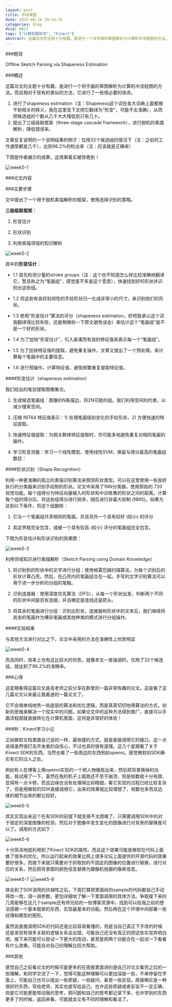 ```yaml
---
layout: post
title: 手绘草图
date: 2015-08-16 19:24:32
categories: blog
dsid: 0017
tags: ["计算机图形学", "Kinect"]
abstract: 这篇论文的主题十分有趣，是进行一个将手画的草图解析为计算机中流程图的方法。而且相对于现有的类似的方法，它进行了一些很必要的改进。
---
```



###题目

Ofﬂine Sketch Parsing via Shapeness Estimation

###概述

这篇论文的主题十分有趣，是进行一个将手画的草图解析为计算机中流程图的方法。而且相对于现有的类似的方法，它进行了一些很必要的改进。
1.	进行了shapeness estimation（注：Shapeness这个词在各大词典上面都搜不到相关的释义，我在这里及下文把它翻译为“形变”，可能不太准确），从而把候选组的个数从几千大大降低到只有几十。
2.	提出了三级级联框架（three-stage cascade framework），进行脱机的素描解析，降低错误率。

文章反复说明的一个说明结果的例子：仅用32个候选组的情况下（注：之前的工作通常都是几千），达到96.2%的检出率（注：应该就是正确率）

下图是作者展示的成果，这效果着实被惊艳到！

![week5-1](/photo/week5/pic1.jpg)
 
###论文内容

###主要步骤

文中提出了一个用于脱机素描解析的框架，使用选择识别的策略。

**三级级联框架：**

1.	形变估计

2.	形状识别

3.	利用素描领域的知识解析

![week5-2](/photo/week5/pic2.jpg)
 
其中的**形变估计**：

- 1.1	首先检测少量的stroke groups（注：这个也不知道怎么样比较准确地翻译它，暂且称之为“笔画组”，感觉差不多是这个意思），快速找到好的形状并识别出这些组。

- 1.2	将这些有良好封闭性的手绘形状归一化成非常小的尺寸，来识别他们的形状。

- 1.3	使用“形变估计”算法的评分（shapeness estimation，好吧我承认这个词我翻译得比较失败，还是稍微标一下原文避免误会）来估计这个“笔画组”是不是一个好的形状。

- 1.4	为了加快“形变估计”，引入紧凑而有效的特征值来表示每一个“笔画组”。

- 1.5	为了加快特征值的提取，避免重复操作，文章又提出了一个预处理，来计算每个笔画中的主要信息。

- 1.6	进行预操作，计算特征值，避免频繁重复提取特征值。

####形变估计（shapeness estimation）

我们给出的笔划提取图像集合。

1.	生成候选笔画组：图像的N条描边，将2N可能的组。我们利用空间的约束，以减少搜索空间。

2.	压缩 INT64 特征值表示：1) 处理笔画级别变化的手绘形状，2) 方便快速的特征提取。

3.	快速特征值提取：为相关群体特征提取时，尽可能多地避免重复对相同笔画的操作。

4.	学习形变测量：学习一个线性模型，使用线性SVM，保留与得分最高的笔画组数目：

####形状识别（Shape Recognition）

利用一种更准确的孤立的素描识别算法来预测形状类型。可以在这里使用一些良好执行的分类器来识别手绘制的形状。论文中采用了1NN分类器，使用原始的 720 视觉功能。每个组得分为特征向量输入的形状和中训练集的形状之间的距离。计算每个组的得分后，将这些组得分进行排序，随后进行非最大抑制 (NMS)。如果为达到以下条件，将这个组删除：

1.	它与一个笔画组共享相同的笔画，并且另外一个具有较好 (较小) 的评分

2.	其定界框完全包含，或被一个具有较高 (较小) 评分的笔画组完全包含。

下图为形变估计和形状识别的效果图：

![week5-3](/photo/week5/pic3.jpg)
 
利用领域知识进行素描解析（Sketch Parsing using Domain Knowledge）

1.	将识别到的形状中的文字进行分组：使用格雷厄姆扫描算法，为每个识别后的形状计算凸壳。然后，在凸壳内的笔画组合在一起。手写的文字识别算法可以用于进一步分析的分组的笔触。

2.	识别连接器：使用深度优先算法（DFS），从每一个形状出发，判断两个不同的形状中间是否有连接，并且确定是连线还是箭头。

3.	将其余的笔画进行分组：识别出形状，连接器和形状中的文本后，我们继续将其余的笔画作为嘈杂笔画或其他种类的模式进行分组操作。

####实验结果

与其他方法进行对比之下，论文中采用的方法在准确性上优势明显

![week5-4](/photo/week5/pic4.jpg) 

而且同时，效率上也有这比较大的优势。就像本文一直强调的，仅用了32个候选组，就达到了96.2%的准确率。

###心得

这星期看得这篇论文是高老师之前分享在群里的一篇非常有趣的论文。这是看了这几篇论文以来最让我着迷的一篇论文了。

它不会很单纯地秀一些底层的算法和优化逻辑，而是真真切切地用算法的方式，创新的思维来解决一个现实中的问题。如果论文中的这种方法得到推广，直接可以手画流程图就直接转化在计算机里面，这将是非常好的体验！

###附：Kinect学习小记

正如微软文档里面自己说的一样，最快捷的方式，就是直接调用它的接口，这一点说得虽然很打击开发者的自信心，不过也真的很有道理。这几个星期看了关于Kinect SDK的东西，当然也看了一些周边的东西例如openni。感觉微软的SDK确实有它的过人之处。

例如有人在博客上用openni实现的一个把人物像抠出来，然后把背景换掉的功能，我试用了一下，虽然在我的机子上面跑还不至于崩溃，但是帧数就十分有限，显得有一点卡顿，而且边缘也没有处理得比较精细，看它实现的过程已经比较复杂了。但是用微软的SDK直接调用它，出来的效果就比较理想了，帧数也多而且边缘的细节出来的都比较好。

![week5-5](/photo/week5/pic5.jpg)

其实实现出来这个在有SDK的前提下就变得不太困难了。只需要调用SDK中的对于锁定的深度图像的检测，然后对于图像中发生变化的图像进行对背景的替换就可以了。调用的方式如下：

![week5-6](/photo/week5/pic6.jpg)

十分简洁地就利用到了Kinect SDK的属性。而且这个效果可能是微软在代码上面做了很多的优化，所以运行起来的效果比网上很多论坛上面提供的开源代码的效果要好很多。而接下来就只需要对于抓取到的不固定的图像的位置进行替换，进行对应的关系，然后把背景图的颜色信息替换为摄像机拍摄的像素信息。

![week5-7](/photo/week5/pic7.jpg)
![week5-8](/photo/week5/pic8.jpg)

体会到了SDK调用的优越性之后，下周打算把里面给的sample的代码都自己手动得改一改，调一调参数，更加详细地了解一下里面调用的具体方法。争取接下来的几周能够在这几个sample还有师兄给的一些博客资源中，找到可以给我之前的想法搭建一个基本框架的东西，实现最基本的功能。然后再在这个环境中间部署一些纹理和模型的图形。

虽然说直接调用SDK的代码还是比较容易看懂的，但是当自己真正下手改的时候还是发现有很多关联的逻辑关系会出错，可能自己还没有真正的把这些实现弄明白吧。接下来可能可以尝试一下更大的改动，甚至是把两个功能合在一起试一下看看有什么效果。可能会对自己的理解比较大帮助。

###其他

感觉自己之前看论文的时候可能更多的在周报里面讲的是自己对论文看完之后的一些理解。和同学交流了一下，觉得可能这种理解可以更加深层一些，不单停留在字面上，可能自己也可以提出一些质疑，一些疑问，甚至一些反驳。周报确实是一种很好的东西，写给老师，其实也是写给自己。也许这些质疑或者反驳不一定正确，但是它可能更能带动我的思考，把问题和自己的思考都记录下来，也许学到的东西更多了的时候，返回来看，可能就会又有不同的理解和看法了。
